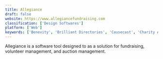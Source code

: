```yaml
---
title: Allegiance
draft: false 
website: https://www.allegiancefundraising.com
classification: ['Design Softwares']
platform: ['Web']
keywords: ['Benevity', 'Brilliant Directories', 'Causecast', 'Charity Auctions Today', 'Commit Change', 'DonorStudio Suite', 'EMS Planner', 'GivePulse', 'GiveSmart', 'Handbid', 'List Master CRM', 'OneCause', 'Qgiv', 'SchoolAuction.net', 'Silent Auction Pro', 'Volgistics', 'Volunteer Matrix', 'VolunteerKinetic', 'VolunteerLocal', 'VolunteerMark', 'VolunteerUP']
---
```

Allegiance is a software tool designed to as a solution for fundraising, volunteer management, and auction management.